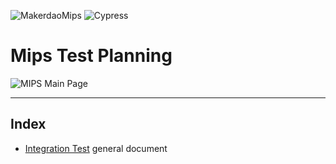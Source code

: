![MakerdaoMips](https://mips.makerdao.com/assets/images/logo_desktop.svg) ![Cypress](https://www.cypress.io/static/33498b5f95008093f5f94467c61d20ab/59c46/cypress-logo.webp) 

# Mips Test Planning

![MIPS Main Page](https://i.imgur.com/Na1ars1.png)

---
## Index
* [Integration Test](https://github.com/DSpotDevelopers/mips-test-planning/blob/master/integration-test-structure.md) general document
